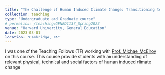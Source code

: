 ```yaml
---
title: "The Challenge of Human Induced Climate Change: Transitioning to a Post Fossil Fuel Future (GENED1137)"
collection: teaching
type: "Undergraduate and Graduate course"
# permalink: /teaching/GENED1137_Spring2023
venue: "Harvard University, General Education"
date: 2023-03-01
location: "Cambridge, MA"
---
```


I was one of the Teaching Follows (TF) working with [Prof. Michael McElroy](https://scholar.harvard.edu/mbm) on this course. This course provide students with an understanding of relevant physical, technical and social factors of human induced climate change